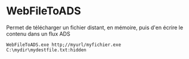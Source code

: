 # WebFileToADS
Permet de télécharger un fichier distant, en mémoire, puis d'en écrire le contenu dans un flux ADS



```
WebFileToADS.exe http;//myurl/myfichier.exe C:\mydir\mydestfile.txt:hidden
```
